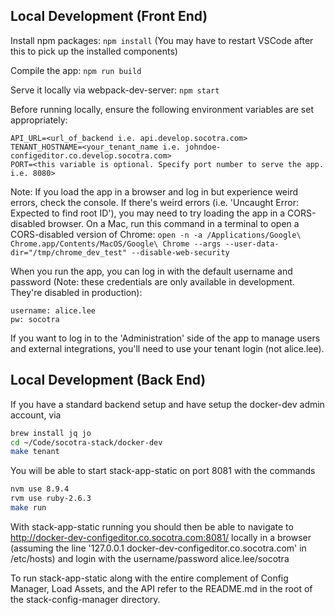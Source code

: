 
## Local Development (Front End)
Install npm packages:
`npm install`
(You may have to restart VSCode after this to pick up the installed components)

Compile the app:
`npm run build`

Serve it locally via webpack-dev-server:
`npm start`

Before running locally, ensure the following environment variables are set appropriately:

```
API_URL=<url_of_backend i.e. api.develop.socotra.com>
TENANT_HOSTNAME=<your_tenant_name i.e. johndoe-configeditor.co.develop.socotra.com>
PORT=<this variable is optional. Specify port number to serve the app. i.e. 8080>
```

Note: If you load the app in a browser and log in but experience weird errors, check the console. If there's weird errors (i.e. 'Uncaught Error: Expected to find root ID'), you may need to try loading the app in a CORS-disabled browser.
On a Mac, run this command in a terminal to open a CORS-disabled version of Chrome:
`open -n -a /Applications/Google\ Chrome.app/Contents/MacOS/Google\ Chrome --args --user-data-dir="/tmp/chrome_dev_test" --disable-web-security`

When you run the app, you can log in with the default username and password (Note: these credentials are only available in development. They're disabled in production):
```
username: alice.lee
pw: socotra
```

If you want to log in to the 'Administration' side of the app to manage users and external integrations, you'll need to use your tenant login (not alice.lee).

## Local Development (Back End)
If you have a standard backend setup and have setup the docker-dev admin account, via
```bash
brew install jq jo
cd ~/Code/socotra-stack/docker-dev
make tenant
```
You will be able to start stack-app-static on port 8081 with the commands
```bash
nvm use 8.9.4
rvm use ruby-2.6.3
make run
```
With stack-app-static running you should then be able to navigate to http://docker-dev-configeditor.co.socotra.com:8081/ locally in a browser
(assuming the line '127.0.0.1 docker-dev-configeditor.co.socotra.com' in /etc/hosts) and login with the username/password
alice.lee/socotra

To run stack-app-static along with the entire complement of Config Manager, Load Assets, and the API refer to the README.md in the root of the
stack-config-manager directory.
